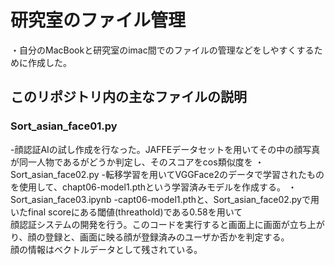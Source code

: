 # 研究室のファイル管理
・自分のMacBookと研究室のimac間でのファイルの管理などをしやすくするために作成した。

## このリポジトリ内の主なファイルの説明
### Sort_asian_face01.py
-顔認証AIの試し作成を行なった。JAFFEデータセットを用いてその中の顔写真が同一人物であるがどうか判定し、そのスコアをcos類似度を
・Sort_asian_face02.py
-転移学習を用いてVGGFace2のデータで学習されたものを使用して、chapt06-model1.pthという学習済みモデルを作成する。
・Sort_asian_face03.ipynb
-capt06-model1.pthと、Sort_asian_face02.pyで用いたfinal scoreにある閾値(threathold)である0.58を用いて  
顔認証システムの開発を行う。このコードを実行すると画面上に画面が立ち上がり、顔の登録と、画面に映る顔が登録済みのユーザか否かを判定する。  
顔の情報はベクトルデータとして残されている。
